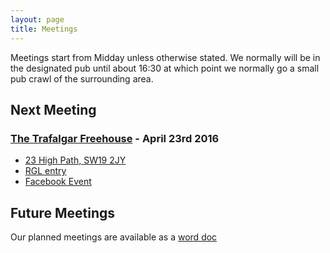 ```yaml
---
layout: page
title: Meetings
---
```


Meetings start from Midday unless otherwise stated. We normally will be in the designated pub until about 16:30 at which point we normally go a small pub crawl of the surrounding area.


## Next Meeting ##

### [The Trafalgar Freehouse](http://www.trafalgarfreehouse.co.uk/) - April 23rd 2016 ###

- [23 High Path, SW19 2JY](http://www.openstreetmap.org/?mlat=51.4136649996353&mlon=-0.18883473403424&zoom=15)
- [RGL entry](http://london.randomness.org.uk/wiki.cgi?Trafalgar,_SW19_2JY)
- [Facebook Event](https://www.facebook.com/events/103239713410800/)

## Future Meetings ##

Our planned meetings are available as a [word doc](/meetings/CapitalBeardsSchedule.docx)


